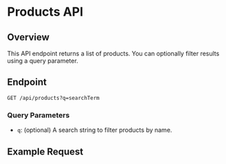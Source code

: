# Products API

## Overview

This API endpoint returns a list of products. You can optionally filter results using a query parameter.

## Endpoint

`GET /api/products?q=searchTerm`

### Query Parameters

- `q`: (optional) A search string to filter products by name.

## Example Request
